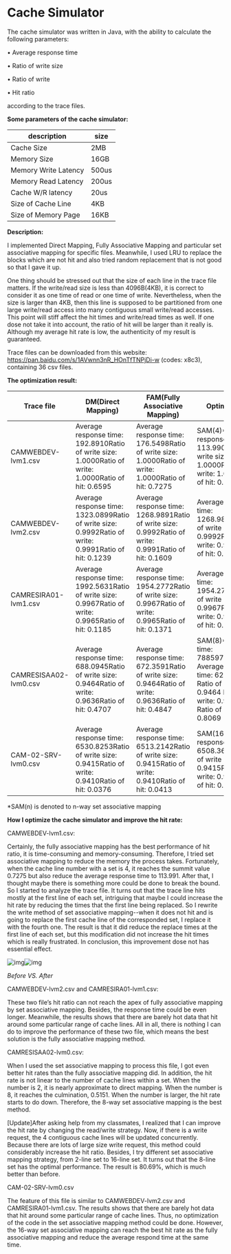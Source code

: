 # Cache Simulator
The cache simulator was written in Java, with the ability to calculate the following parameters:

• Average response time 

• Ratio of write size 

• Ratio of write 

• Hit ratio

according to the trace files.



 **Some parameters of the cache simulator:**

| description          | size  |
| -------------------- | ----- |
| Cache Size           | 2MB   |
| Memory Size          | 16GB  |
| Memory Write Latency | 500us |
| Memory Read Latency  | 200us |
| Cache W/R latency    | 20us  |
| Size of Cache Line   | 4KB   |
| Size of Memory Page  | 16KB  |



**Description:**

I implemented Direct Mapping, Fully Associative Mapping and particular set associative mapping for specific files. Meanwhile, I used LRU to replace the blocks which are not hit and also tried random replacement that is not good so that I gave it up.

One thing should be stressed out that the size of each line in the trace file matters. If the write/read size is less than 4096B(4KB), it is correct to consider it as one time of read or one time of write. Nevertheless, when the size is larger than 4KB, then this line is supposed to be partitioned from one large write/read access into many contiguous small write/read accesses. This point will stiff affect the hit times and write/read times as well. If one dose not take it into account, the ratio of hit will be larger than it really is. Although my average hit rate is low, the authenticity of my result is guaranteed.

Trace files can be downloaded from this website: https://pan.baidu.com/s/1AVwnn3nR_HOnTfTNPjDi-w (codes: x8c3), containing 36 csv files.



**The optimization result:**

| Trace file            | DM(Direct Mapping)                                           | FAM(Fully Associative Mapping)                               | Optimization                                                 |
| --------------------- | ------------------------------------------------------------ | ------------------------------------------------------------ | ------------------------------------------------------------ |
| CAMWEBDEV-lvm1.csv    | Average response time: 192.8910Ratio of write size: 1.0000Ratio of write: 1.0000Ratio of hit: 0.6595 | Average response time: 176.5498Ratio of write size: 1.0000Ratio of write: 1.0000Ratio of hit: 0.7275 | SAM(4)*Average response time: 113.9905Ratio of write size: 1.0000Ratio of write: 1.0000Ratio of hit: 0.7275 |
| CAMWEBDEV-lvm2.csv    | Average response time: 1323.0899Ratio of write size: 0.9992Ratio of write: 0.9991Ratio of hit: 0.1239 | Average response time: 1268.9891Ratio of write size: 0.9992Ratio of write: 0.9991Ratio of hit: 0.1609 | Average response time: 1268.9891Ratio of write size: 0.9992Ratio of write: 0.9991Ratio of hit: 0.1609 |
| CAMRESIRA01-lvm1.csv  | Average response time: 1992.5631Ratio of write size: 0.9967Ratio of write: 0.9965Ratio of hit: 0.1185 | Average response time: 1954.2772Ratio of write size: 0.9967Ratio of write: 0.9965Ratio of hit: 0.1371 | Average response time: 1954.2772Ratio of write size: 0.9967Ratio of write: 0.9965Ratio of hit: 0.1371 |
| CAMRESISAA02-lvm0.csv | Average response time: 688.0945Ratio of write size: 0.9464Ratio of write: 0.9636Ratio of hit: 0.4707 | Average response time: 672.3591Ratio of write size: 0.9464Ratio of write: 0.9636Ratio of hit: 0.4847 | SAM(8)*Response time: 7885971060 Average response time: 629.9218 Ratio of write size: 0.9464 Ratio of write: 0.9682 Ratio of hit: 0.8069 |
| CAM-02-SRV-lvm0.csv   | Average response time: 6530.8253Ratio of write size: 0.9415Ratio of write: 0.9410Ratio of hit: 0.0376 | Average response time: 6513.2142Ratio of write size: 0.9415Ratio of write: 0.9410Ratio of hit: 0.0413 | SAM(16)*Average response time: 6508.3606 Ratio of write size: 0.9415Ratio of write: 0.9410Ratio of hit: 0.0413 |

*SAM(n) is denoted to n-way set associative mapping



**How I optimize the cache simulator and improve the hit rate:**

CAMWEBDEV-lvm1.csv:

Certainly, the fully associative mapping has the best performance of hit ratio, it is time-consuming and memory-consuming. Therefore, I tried set associative mapping to reduce the memory the process takes. Fortunately, when the cache line number with a set is 4, it reaches the summit value 0.7275 but also reduce the average response time to 113.991. After that, I thought maybe there is something more could be done to break the bound. So I started to analyze the trace file. It turns out that the trace line hits mostly at the first line of each set, intriguing that maybe I could increase the hit rate by reducing the times that the first line being replaced. So I rewrite the write method of set associative mapping--when it does not hit and is going to replace the first cache line of the corresponded set, I replace it with the fourth one. The result is that it did reduce the replace times at the first line of each set, but this modification did not increase the hit times which is really frustrated. In conclusion, this improvement dose not has essential effect.

 

![img](file:///C:\Users\JOHNNY~1\AppData\Local\Temp\ksohtml12188\wps1.jpg)![img](file:///C:\Users\JOHNNY~1\AppData\Local\Temp\ksohtml12188\wps2.jpg) 

*Before VS. After*

 

CAMWEBDEV-lvm2.csv and CAMRESIRA01-lvm1.csv:

These two file’s hit ratio can not reach the apex of fully associative mapping by set associative mapping. Besides, the response time could be even longer. Meanwhile, the results shows that there are barely hot data that hit around some particular range of cache lines. All in all, there is nothing I can do to improve the performance of these two file, which means the best solution is the fully associative mapping method.

 

CAMRESISAA02-lvm0.csv:

When I used the set associative mapping to process this file, I got even better hit rates than the fully associative mapping did. In addition, the hit rate is not linear to the number of cache lines within a set. When the number is 2, it is nearly approximate to direct mapping. When the number is 8, it reaches the culmination, 0.5151. When the number is larger, the hit rate starts to do down. Therefore, the 8-way set associative mapping is the best method. 

[Update]After asking help from my classmates, I realized that I can improve the hit rate by changing the read/write strategy. Now, if there is a write request, the 4 contiguous cache lines will be updated concurrently. Because there are lots of large size write request, this method could considerably increase the hit ratio. Besides, I try different set associative mapping strategy, from 2-line set to 16-line set. It turns out that the 8-line set has the optimal performance. The result is 80.69%, which is much better than before.

 

CAM-02-SRV-lvm0.csv

The feature of this file is similar to CAMWEBDEV-lvm2.csv and CAMRESIRA01-lvm1.csv. The results shows that there are barely hot data that hit around some particular range of cache lines. Thus, no optimization of the code in the set associative mapping method could be done. However, the 16-way set associative mapping can reach the best hit rate as the fully associative mapping and reduce the average respond time at the same time.